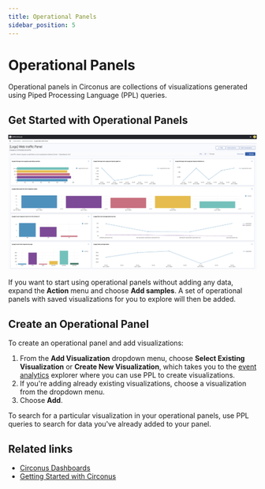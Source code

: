 ```yaml
---
title: Operational Panels
sidebar_position: 5
---
```


# Operational Panels

Operational panels in Circonus are collections of visualizations generated using Piped Processing Language (PPL) queries.

## Get Started with Operational Panels

![Operational Panel](../../img/analytics-observability_operational_panels.png)

If you want to start using operational panels without adding any data, expand the **Action** menu and choose **Add samples**. A set of operational panels with saved visualizations for you to explore will then be added.

## Create an Operational Panel

To create an operational panel and add visualizations:

1. From the **Add Visualization** dropdown menu, choose **Select Existing Visualization** or **Create New Visualization**, which takes you to the [event analytics](/circonus3/analytics/observability/event-analytics) explorer where you can use PPL to create visualizations.
1. If you're adding already existing visualizations, choose a visualization from the dropdown menu.
1. Choose **Add**.

To search for a particular visualization in your operational panels, use PPL queries to search for data you've already added to your panel.

## Related links

- [Circonus Dashboards](/circonus3/dashboards/introduction/)
- [Getting Started with Circonus](/circonus3/getting-started/)
